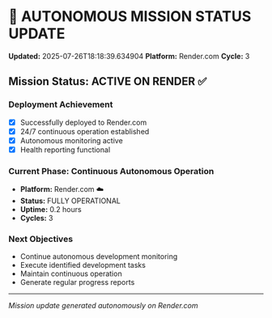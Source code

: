 # 🤖 AUTONOMOUS MISSION STATUS UPDATE
**Updated:** 2025-07-26T18:18:39.634904
**Platform:** Render.com
**Cycle:** 3

## Mission Status: ACTIVE ON RENDER ✅

### Deployment Achievement
- [x] Successfully deployed to Render.com
- [x] 24/7 continuous operation established
- [x] Autonomous monitoring active
- [x] Health reporting functional

### Current Phase: Continuous Autonomous Operation
- **Platform:** Render.com ☁️
- **Status:** FULLY OPERATIONAL
- **Uptime:** 0.2 hours
- **Cycles:** 3

### Next Objectives
- Continue autonomous development monitoring
- Execute identified development tasks
- Maintain continuous operation
- Generate regular progress reports

---
*Mission update generated autonomously on Render.com*
